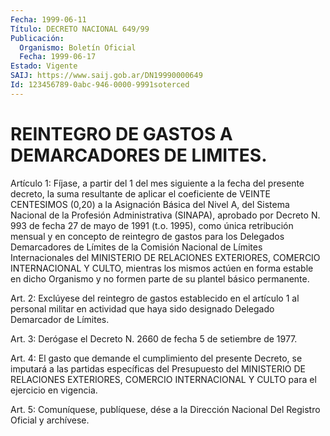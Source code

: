 ```yaml
---
Fecha: 1999-06-11
Título: DECRETO NACIONAL 649/99
Publicación:
  Organismo: Boletín Oficial
  Fecha: 1999-06-17
Estado: Vigente
SAIJ: https://www.saij.gob.ar/DN19990000649
Id: 123456789-0abc-946-0000-9991soterced
---
```

# REINTEGRO DE GASTOS A DEMARCADORES DE LIMITES.

<a id="1"></a>
Artículo 1: Fíjase, a partir del 1 del mes siguiente a la fecha del presente decreto, la suma resultante de aplicar el  coeficiente  de VEINTE  CENTESIMOS  (0,20)  a la Asignación Básica del Nivel A, del Sistema Nacional de la Profesión  Administrativa (SINAPA), aprobado por Decreto N. 993 de fecha 27 de mayo  de  1991 (t.o. 1995), como única retribución mensual y en concepto de reintegro de gastos para los  Delegados  Demarcadores de Límites de la Comisión Nacional  de Límites Internacionales  del  MINISTERIO  DE RELACIONES EXTERIORES, COMERCIO INTERNACIONAL Y CULTO, mientras los mismos actúen en forma estable en dicho Organismo y no formen parte  de  su plantel básico permanente.

<a id="2"></a>
Art.  2: Exclúyese  del  reintegro  de  gastos establecido en  el artículo 1 al personal militar en actividad que haya sido designado Delegado Demarcador de Límites.

<a id="3"></a>
Art. 3: Derógase el Decreto N. 2660 de fecha 5 de setiembre de 1977.

<a id="4"></a>
Art. 4: El gasto que demande el cumplimiento del presente Decreto, se  imputará  a  las  partidas  específicas  del   Presupuesto  del MINISTERIO DE RELACIONES EXTERIORES, COMERCIO INTERNACIONAL Y CULTO para el ejercicio en vigencia.

<a id="5"></a>
Art. 5: Comuníquese, publíquese, dése a la Dirección  Nacional Del Registro  Oficial  y  archívese.